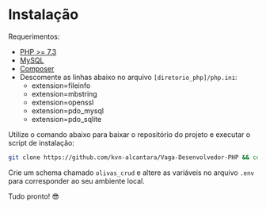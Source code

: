 # Instalação

Requerimentos:
- [PHP >= 7.3](https://www.php.net/downloads)
- [MySQL](https://dev.mysql.com/downloads/mysql/)
- [Composer](https://getcomposer.org/download/)
- Descomente as linhas abaixo no arquivo `[diretorio_php]/php.ini`:
    - extension=fileinfo
    - extension=mbstring
    - extension=openssl
    - extension=pdo_mysql
    - extension=pdo_sqlite

Utilize o comando abaixo para baixar o repositório do projeto e executar o script de instalação:
```bash
git clone https://github.com/kvn-alcantara/Vaga-Desenvolvedor-PHP && cd Vaga-Desenvolvedor-PHP && sh ./scripts/install.sh
```

Crie um schema chamado `olivas_crud` e altere as variáveis no arquivo `.env` para corresponder ao seu ambiente local.

Tudo pronto! 😎
